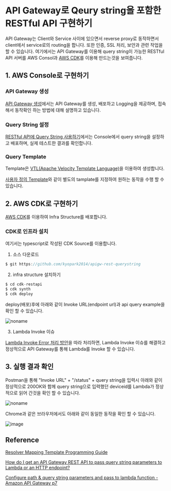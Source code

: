 # API Gateway로 Qeury string을 포함한 RESTful API 구현하기 

API Gateway는 Client와 Service 사이에 있으면서 reverse proxy로 동작하면서 client에서 service로의 routing을 합니다. 또한 인증, SSL 처리, 보안과 관련 작업을 할 수 있습니다. 여기에서는 API Gateway를 이용해 query string이 가능한 RESTful API 서버를 AWS Consol과 [AWS CDK](https://github.com/kyopark2014/technical-summary/blob/main/cdk-introduction.md)를 이용해 만드는것을 보여줍니다.

## 1. AWS Console로 구현하기 

### API Gateway 생성

[API Gateway 생성](https://github.com/kyopark2014/apigw-rest-querystring/blob/main/create-apigw.md)에서는 API Gateway를 생성, 배포하고 Logging을 제공하며, 접속해서 동작확인 하는 방법에 대해 설명하고 있습니다.

### Query String 설정 

[RESTful API에 Query String 사용하기](https://github.com/kyopark2014/apigw-rest-querystring/blob/main/query-string.md)에서는 Console에서 query string을 설정하고 배포하며, 실제 테스트한 결과를 확인합니다.

### Query Template 

Template은 [VTL(Apache Velocity Template Language)](https://docs.aws.amazon.com/appsync/latest/devguide/resolver-mapping-template-reference-programming-guide.html)을 이용하여 생성합니다. 

[사용자 정의 Template](https://github.com/kyopark2014/apigw-rest-querystring/blob/main/template.md)와 같이 별도의 tamplate를 지정하여 원하는 동작을 수행 할 수 있습니다. 


## 2. AWS CDK로 구현하기

[AWS CDK](https://github.com/kyopark2014/technical-summary/blob/main/cdk-introduction.md)를 이용하여 Infra Structure를 배포합니다. 

### CDK로 인프라 설치 

여기서는 typescript로 작성된 CDK Source를 이용합니다. 

1) 소스 다운로드 

```c
$ git https://github.com/kyopark2014/apigw-rest-querystring
```

2) infra structure 설치하기

```c
$ cd cdk-restapi
$ cdk synth
$ cdk deploy
```

deploy(배포)후에 아래와 같이 Invoke URL(endpoint url)과 api query example을 확인 할 수 있습니다.

![noname](https://user-images.githubusercontent.com/52392004/172028758-1920ea13-5d0d-4373-9c59-8d48529ab10f.png)


3) Lambda Invoke 이슈

[Lambda Invoke Error 처리 방안](https://github.com/kyopark2014/apigw-rest-querystring/blob/main/lambdaInvokeError.md)을 따라 처리하면, Lambda Invoke 이슈를 해결하고 정상적으로 API Gateway를 통해 Lambda를 Invoke 할 수 있습니다.

## 3. 실행 결과 확인 

Postman을 통해 "Invoke URL" + "/status" + query string을 입력시 아래와 같이 정상적으로 200OK와 함께 query string으로 입력했던 deviceid를 Lambda가 정상적으로 읽어 간것을 확인 할 수 있습니다.

![noname](https://user-images.githubusercontent.com/52392004/172028837-5aa1ad1d-088f-4337-bf56-6e28c8709faa.png)

Chrome과 같은 브라우저에서도 아래와 같이 동일한 동작을 확인 할 수 있습니다. 

![image](https://user-images.githubusercontent.com/52392004/172028995-8baf571d-3379-4a47-8580-2fd41b0d9180.png)



## Reference 

[Resolver Mapping Template Programming Guide](https://docs.aws.amazon.com/appsync/latest/devguide/resolver-mapping-template-reference-programming-guide.html)

[How do I get an API Gateway REST API to pass query string parameters to Lambda or an HTTP endpoint?](https://www.youtube.com/watch?v=aQHK8XrQmSs)

[Configure path & query string parameters and pass to lambda function - Amazon API Gateway p7](https://www.youtube.com/watch?v=trJgibvLGQc&t=789s)


